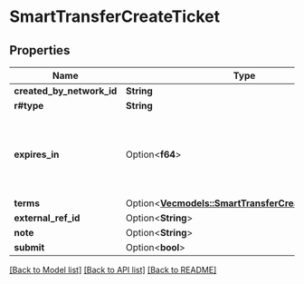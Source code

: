 # SmartTransferCreateTicket

## Properties

Name | Type | Description | Notes
------------ | ------------- | ------------- | -------------
**created_by_network_id** | **String** |  | 
**r#type** | **String** |  | 
**expires_in** | Option<**f64**> | Number of hours after which an OPEN ticket will expire if no term is funded. | [optional]
**terms** | Option<[**Vec<models::SmartTransferCreateTicketTerm>**](SmartTransferCreateTicketTerm.md)> |  | [optional]
**external_ref_id** | Option<**String**> |  | [optional]
**note** | Option<**String**> |  | [optional]
**submit** | Option<**bool**> |  | [optional]

[[Back to Model list]](../README.md#documentation-for-models) [[Back to API list]](../README.md#documentation-for-api-endpoints) [[Back to README]](../README.md)


